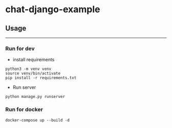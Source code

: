 # chat-django-example


## Usage

---

### Run for dev

- install requirements

```
python3 -m venv venv
source venv/bin/activate 
pip install -r requirements.txt 
```

- Run server

```
python manage.py runserver
```

### Run for docker

```
docker-compose up --build -d
```
